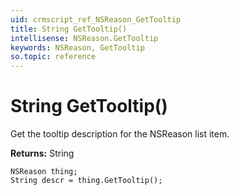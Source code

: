 ```yaml
---
uid: crmscript_ref_NSReason_GetTooltip
title: String GetTooltip()
intellisense: NSReason.GetTooltip
keywords: NSReason, GetTooltip
so.topic: reference
---
```


# String GetTooltip()

Get the tooltip description for the NSReason list item.

**Returns:** String

```crmscript
NSReason thing;
String descr = thing.GetTooltip();
```

